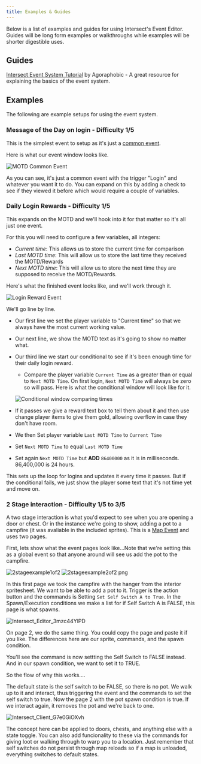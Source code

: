 ```yaml
---
title: Examples & Guides
---
```


Below is a list of examples and guides for using Intersect's Event Editor. Guides will be long form examples or walkthroughs while examples will be shorter digestible uses.

## Guides

[Intersect Event System Tutorial](../events/guides/intersecteventsystemtutorial.md) by Agoraphobic - A great resource for explaining the basics of the event system.

## Examples

The following are example setups for using the event system.

### Message of the Day on login - Difficulty 1/5

This is the simplest event to setup as it's just a [common event](../events/common.md).

Here is what our event window looks like.

![MOTD Common Event](https://github.com/AscensionGameDev/Intersect-Documentation/assets/13249558/f229c2c5-233b-4d92-ac0a-abbfab9f56e3)

As you can see, it's just a common event with the trigger "Login" and whatever you want it to do.  You can expand on this by adding a check to see if they viewed it before which would require a couple of variables. 

### Daily Login Rewards - Difficulty 1/5

This expands on the MOTD and we'll hook into it for that matter so it's all just one event.

For this you will need to configure a few variables, all integers:
 - *Current time*: This allows us to store the current time for comparison
 - *Last MOTD time*: This will allow us to store the last time they received the MOTD/Rewards
 - *Next MOTD time*: This will allow us to store the next time they are supposed to receive the MOTD/Rewards.

Here's what the finished event looks like, and we'll work through it.

![Login Reward Event](https://github.com/AscensionGameDev/Intersect-Documentation/assets/13249558/aeadb947-21f0-472b-a9ea-a4b556f7043d)

We'll go line by line.

- Our first line we set the player variable to "Current time" so that we always have the most current working value.
- Our next line, we show the MOTD text as it's going to show no matter what.
- Our third line we start our conditional to see if it's been enough time for their daily login reward.
  - Compare the player variable `Current Time` as a greater than or equal to `Next MOTD Time`. On first login, `Next MOTD Time` will always be zero so will pass. Here is what the conditional window will look like for it.

  ![Conditional window comparing times](https://github.com/AscensionGameDev/Intersect-Documentation/assets/13249558/1ff9e47e-e353-4e49-bf1e-383426743710)

- If it passes we give a reward text box to tell them about it and then use change player items to give them gold, allowing overflow in case they don't have room.
- We then Set player variable `Last MOTD Time` to `Current Time`
- Set `Next MOTD Time` to equal `Last MOTD Time`
- Set again `Next MOTD Time` but **ADD** `86400000` as it is in milliseconds. 86,400,000 is 24 hours.

This sets up the loop for logins and updates it every time it passes. But if the conditional fails, we just show the player some text that it's not time yet and move on.

### 2 Stage interaction - Difficulty 1/5 to 3/5

A two stage interaction is what you'd expect to see when you are opening a door or chest.  Or in the instance we're going to show, adding a pot to a campfire (it was avaliable in the included sprites). This is a [Map Event](../events/introduction.md) and uses two pages.

First, lets show what the event pages look like...Note that we're setting this as a global event so that anyone around will see us add the pot to the campfire.

![2stageexample1of2](https://github.com/AscensionGameDev/Intersect-Documentation/assets/13249558/2c0848c8-4a8c-49a7-b94c-034e844ce2f7)
![2stageexample2of2 png](https://github.com/AscensionGameDev/Intersect-Documentation/assets/13249558/45002d22-b317-4d81-9e44-7ac2b71d2222)

In this first page we took the campfire with the hanger from the interior spritesheet.  We want to be able to add a pot to it.  Trigger is the action button and the commands is Setting `Set Self Switch A to True`.  In the Spawn/Execution conditions we make a list for if Self Switch A is FALSE, this page is what spawns.

![Intersect_Editor_3mzc44YlPD](https://github.com/AscensionGameDev/Intersect-Documentation/assets/13249558/c2bc2996-a958-4375-83f6-94c8fba2e591)

On page 2, we do the same thing. You could copy the page and paste it if you like. The differences here are our sprite, commands, and the spawn condition.

You'll see the command is now settting the Self Switch to FALSE instead.  And in our spawn condition, we want to set it to TRUE.

So the flow of why this works....

The default state is the self switch to be FALSE, so there is no pot.  We walk up to it and interact, thus triggering the event and the commands to set the self switch to true. Now the page 2 with the pot spawn condition is true.  If we interact again, it removes the pot and we're back to one.

![Intersect_Client_G7e0GiOXvh](https://github.com/AscensionGameDev/Intersect-Documentation/assets/13249558/a03747f1-6e72-4c10-a5d0-f23d0d6bc915)

The concept here can be applied to doors, chests, and anything else with a state toggle.  You can also add funcionality to these via the commands for giving loot or walking through to warp you to a location. Just remember that self switches do not persist through map reloads so if a map is unloaded, everything switches to default states.
